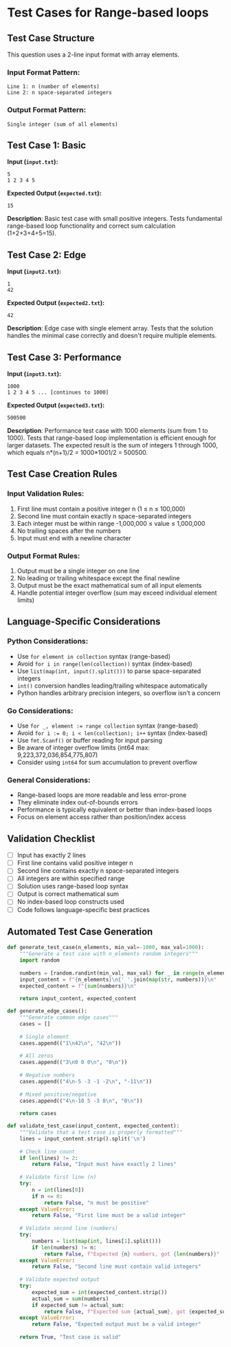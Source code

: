 # Test Cases for Range-based loops

## Test Case Structure
This question uses a 2-line input format with array elements.

### Input Format Pattern:
```
Line 1: n (number of elements)
Line 2: n space-separated integers
```

### Output Format Pattern:
```
Single integer (sum of all elements)
```

## Test Case 1: Basic
**Input (`input.txt`):**
```
5
1 2 3 4 5
```
**Expected Output (`expected.txt`):**
```
15
```
**Description**: Basic test case with small positive integers. Tests fundamental range-based loop functionality and correct sum calculation (1+2+3+4+5=15).

## Test Case 2: Edge
**Input (`input2.txt`):**
```
1
42
```
**Expected Output (`expected2.txt`):**
```
42
```
**Description**: Edge case with single element array. Tests that the solution handles the minimal case correctly and doesn't require multiple elements.

## Test Case 3: Performance
**Input (`input3.txt`):**
```
1000
1 2 3 4 5 ... [continues to 1000]
```
**Expected Output (`expected3.txt`):**
```
500500
```
**Description**: Performance test case with 1000 elements (sum from 1 to 1000). Tests that range-based loop implementation is efficient enough for larger datasets. The expected result is the sum of integers 1 through 1000, which equals n*(n+1)/2 = 1000*1001/2 = 500500.

## Test Case Creation Rules
### Input Validation Rules:
1. First line must contain a positive integer n (1 ≤ n ≤ 100,000)
2. Second line must contain exactly n space-separated integers
3. Each integer must be within range -1,000,000 ≤ value ≤ 1,000,000
4. No trailing spaces after the numbers
5. Input must end with a newline character

### Output Format Rules:
1. Output must be a single integer on one line
2. No leading or trailing whitespace except the final newline
3. Output must be the exact mathematical sum of all input elements
4. Handle potential integer overflow (sum may exceed individual element limits)

## Language-Specific Considerations
### Python Considerations:
- Use `for element in collection` syntax (range-based)
- Avoid `for i in range(len(collection))` syntax (index-based)
- Use `list(map(int, input().split()))` to parse space-separated integers
- `int()` conversion handles leading/trailing whitespace automatically
- Python handles arbitrary precision integers, so overflow isn't a concern

### Go Considerations:
- Use `for _, element := range collection` syntax (range-based)
- Avoid `for i := 0; i < len(collection); i++` syntax (index-based)
- Use `fmt.Scanf()` or buffer reading for input parsing
- Be aware of integer overflow limits (int64 max: 9,223,372,036,854,775,807)
- Consider using `int64` for sum accumulation to prevent overflow

### General Considerations:
- Range-based loops are more readable and less error-prone
- They eliminate index out-of-bounds errors
- Performance is typically equivalent or better than index-based loops
- Focus on element access rather than position/index access

## Validation Checklist
- [ ] Input has exactly 2 lines
- [ ] First line contains valid positive integer n
- [ ] Second line contains exactly n space-separated integers
- [ ] All integers are within specified range
- [ ] Solution uses range-based loop syntax
- [ ] Output is correct mathematical sum
- [ ] No index-based loop constructs used
- [ ] Code follows language-specific best practices

## Automated Test Case Generation
```python
def generate_test_case(n_elements, min_val=-1000, max_val=1000):
    """Generate a test case with n_elements random integers"""
    import random
    
    numbers = [random.randint(min_val, max_val) for _ in range(n_elements)]
    input_content = f"{n_elements}\n{' '.join(map(str, numbers))}\n"
    expected_content = f"{sum(numbers)}\n"
    
    return input_content, expected_content

def generate_edge_cases():
    """Generate common edge cases"""
    cases = []
    
    # Single element
    cases.append(("1\n42\n", "42\n"))
    
    # All zeros
    cases.append(("3\n0 0 0\n", "0\n"))
    
    # Negative numbers
    cases.append(("4\n-5 -3 -1 -2\n", "-11\n"))
    
    # Mixed positive/negative
    cases.append(("4\n-10 5 -3 8\n", "0\n"))
    
    return cases

def validate_test_case(input_content, expected_content):
    """Validate that a test case is properly formatted"""
    lines = input_content.strip().split('\n')
    
    # Check line count
    if len(lines) != 2:
        return False, "Input must have exactly 2 lines"
    
    # Validate first line (n)
    try:
        n = int(lines[0])
        if n <= 0:
            return False, "n must be positive"
    except ValueError:
        return False, "First line must be a valid integer"
    
    # Validate second line (numbers)
    try:
        numbers = list(map(int, lines[1].split()))
        if len(numbers) != n:
            return False, f"Expected {n} numbers, got {len(numbers)}"
    except ValueError:
        return False, "Second line must contain valid integers"
    
    # Validate expected output
    try:
        expected_sum = int(expected_content.strip())
        actual_sum = sum(numbers)
        if expected_sum != actual_sum:
            return False, f"Expected sum {actual_sum}, got {expected_sum}"
    except ValueError:
        return False, "Expected output must be a valid integer"
    
    return True, "Test case is valid"
```
